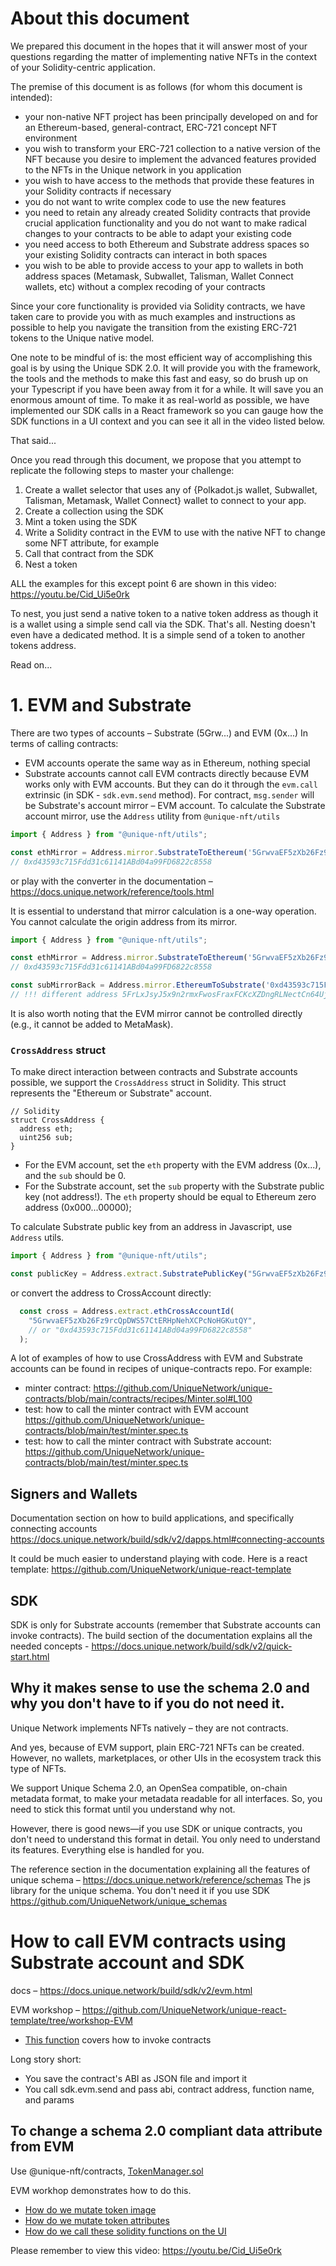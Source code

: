 # About this document

We prepared this document in the hopes that it will answer most of your questions regarding the matter of implementing native NFTs in the context of your Solidity-centric application. 

The premise of this document is as follows (for whom this document is intended): 

- your non-native NFT project has been principally developed on and for an Ethereum-based, general-contract, ERC-721 concept NFT environment
- you wish to transform your ERC-721 collection to a native version of the NFT because you desire to implement the advanced features provided to the NFTs in the Unique network in you application
- you wish to have access to the methods that provide these features in your Solidity contracts if necessary
- you do not want to write complex code to use the new features
- you need to retain any already created Solidity contracts that provide crucial application functionality and you do not want to make radical changes to your contracts to be able to adapt your existing code
- you need access to both Ethereum and Substrate address spaces so your existing Solidity contracts can interact in both spaces
- you wish to be able to provide access to your app to wallets in both address spaces (Metamask, Subwallet, Talisman, Wallet Connect wallets, etc) without a complex recoding of your contracts

Since your core functionality is provided via Solidity contracts, we have taken care to provide you with as much examples and instructions as possible to help you navigate the transition from the existing ERC-721 tokens to the Unique native model.

One note to be mindful of is: the most efficient way of accomplishing this goal is by using the Unique SDK 2.0. It will provide you with the framework, the tools and the methods to make this fast and easy, so do brush up on your Typescript if you have been away from it for a while. It will save you an enormous amount of time. To make it as real-world as possible, we have implemented our SDK calls in a React framework so you can gauge how the SDK functions in a UI context and you can see it all in the video listed below.

That said...

Once you read through this document, we propose that you attempt to replicate the following steps to master your challenge:

1. Create a wallet selector that uses any of {Polkadot.js wallet, Subwallet, Talisman, Metamask, Wallet Connect} wallet to connect to your app.
2. Create a collection using the SDK
3. Mint a token using the SDK
4. Write a Solidity contract in the EVM to use with the native NFT to change some NFT attribute, for example
5. Call that contract from the SDK
6. Nest a token

ALL the examples for this except point 6 are shown in this video: https://youtu.be/Cid_Ui5e0rk

To nest, you just send a native token to a native token address as though it is a wallet using a simple send call via the SDK. That's all. Nesting doesn't even have a dedicated method. It is a simple send of a token to another tokens address.

Read on...


# 1. EVM and Substrate

There are two types of accounts – Substrate (5Grw...) and EVM (0x...)
In terms of calling contracts:
- EVM accounts operate the same way as in Ethereum, nothing special
- Substrate accounts cannot call EVM contracts directly because EVM works only with EVM accounts. But they can do it through the `evm.call` extrinsic (in SDK - `sdk.evm.send` method). For contract, `msg.sender` will be Substrate's account mirror – EVM account. To calculate the Substrate account mirror, use the `Address` utility from `@unique-nft/utils`

```ts
import { Address } from "@unique-nft/utils";

const ethMirror = Address.mirror.SubstrateToEthereum('5GrwvaEF5zXb26Fz9rcQpDWS57CtERHpNehXCPcNoHGKutQY');
// 0xd43593c715Fdd31c61141ABd04a99FD6822c8558
```

or play with the converter in the documentation – https://docs.unique.network/reference/tools.html

It is essential to understand that mirror calculation is a one-way operation. You cannot calculate the origin address from its mirror.

```ts
import { Address } from "@unique-nft/utils";

const ethMirror = Address.mirror.SubstrateToEthereum('5GrwvaEF5zXb26Fz9rcQpDWS57CtERHpNehXCPcNoHGKutQY');
// 0xd43593c715Fdd31c61141ABd04a99FD6822c8558

const subMirrorBack = Address.mirror.EthereumToSubstrate('0xd43593c715Fdd31c61141ABd04a99FD6822c8558');
// !!! different address 5FrLxJsyJ5x9n2rmxFwosFraxFCKcXZDngRLNectCn64UjtZ != 5GrwvaEF5zXb26Fz9rcQpDWS57CtERHpNehXCPcNoHGKutQY
```

It is also worth noting that the EVM mirror cannot be controlled directly (e.g., it cannot be added to MetaMask).

### `CrossAddress` struct

To make direct interaction between contracts and Substrate accounts possible, we support the `CrossAddress` struct in Solidity. This struct represents the "Ethereum or Substrate" account. 

```Solidity
// Solidity
struct CrossAddress {
  address eth;
  uint256 sub;
}
```

*   For the EVM account, set the `eth` property with the EVM address (0x...), and the `sub` should be 0.
*   For the Substrate account, set the `sub` property with the Substrate public key (not address!). The `eth` property should be equal to Ethereum zero address (0x000...00000);

To calculate Substrate public key from an address in Javascript, use `Address` utils.

```ts
import { Address } from "@unique-nft/utils";

const publicKey = Address.extract.SubstratePublicKey("5GrwvaEF5zXb26Fz9rcQpDWS57CtERHpNehXCPcNoHGKutQY");
```

or convert the address to CrossAccount directly:

```ts
  const cross = Address.extract.ethCrossAccountId(
    "5GrwvaEF5zXb26Fz9rcQpDWS57CtERHpNehXCPcNoHGKutQY",
    // or "0xd43593c715Fdd31c61141ABd04a99FD6822c8558"
  );
```

A lot of examples of how to use CrossAddress with EVM and Substrate accounts can be found in recipes of unique-contracts repo. For example:
- minter contract: https://github.com/UniqueNetwork/unique-contracts/blob/main/contracts/recipes/Minter.sol#L100
- test: how to call the minter contract with EVM account https://github.com/UniqueNetwork/unique-contracts/blob/main/test/minter.spec.ts
- test: how to call the minter contract with Substrate account: https://github.com/UniqueNetwork/unique-contracts/blob/main/test/minter.spec.ts

## Signers and Wallets

Documentation section on how to build applications, and specifically connecting accounts
https://docs.unique.network/build/sdk/v2/dapps.html#connecting-accounts

It could be much easier to understand playing with code. Here is a react template: https://github.com/UniqueNetwork/unique-react-template

## SDK

SDK is only for Substrate accounts (remember that Substrate accounts can invoke contracts).
The build section of the documentation explains all the needed concepts - https://docs.unique.network/build/sdk/v2/quick-start.html

## Why it makes sense to use the schema 2.0 and why you don't have to if you do not need it.

Unique Network implements NFTs natively – they are not contracts.

And yes, because of EVM support, plain ERC-721 NFTs can be created. However, no wallets, marketplaces, or other UIs in the ecosystem track this type of NFTs.

We support Unique Schema 2.0, an OpenSea compatible, on-chain metadata format, to make your metadata readable for all interfaces. So, you need to stick this format until you understand why not.

However, there is good news—if you use SDK or unique contracts, you don't need to understand this format in detail. You only need to understand its features. Everything else is handled for you.

The reference section in the documentation explaining all the features of unique schema – https://docs.unique.network/reference/schemas
The js library for the unique schema. You don't need it if you use SDK https://github.com/UniqueNetwork/unique_schemas 

# How to call EVM contracts using Substrate account and SDK

docs – https://docs.unique.network/build/sdk/v2/evm.html

EVM workshop – https://github.com/UniqueNetwork/unique-react-template/tree/workshop-EVM
- [This function](https://github.com/UniqueNetwork/unique-react-template/blob/ab923457ece54f6ac6d1f2f47fc08ea52363dad1/src/pages/BreedingPage.tsx#L58-L107) covers how to invoke contracts 

Long story short:

- You save the contract's ABI as JSON file and import it
- You call sdk.evm.send and pass abi, contract address, function name, and params

## To change a schema 2.0 compliant data attribute from EVM

Use @unique-nft/contracts, [TokenManager.sol](https://github.com/UniqueNetwork/unique-contracts?tab=readme-ov-file#tokenmanagersol)

EVM workhop demonstrates how to do this.

- [How do we mutate token image](https://github.com/UniqueNetwork/unique-react-template/blob/ab923457ece54f6ac6d1f2f47fc08ea52363dad1/contracts/contracts/BreedingGame.sol#L111-L119) 
- [How do we mutate token attributes](https://github.com/UniqueNetwork/unique-react-template/blob/ab923457ece54f6ac6d1f2f47fc08ea52363dad1/contracts/contracts/BreedingGame.sol#L197-L202)
- [How do we call these solidity functions on the UI](https://github.com/UniqueNetwork/unique-react-template/blob/ab923457ece54f6ac6d1f2f47fc08ea52363dad1/src/pages/BreedingPage.tsx#L138-L173)


Please remember to view this video:  https://youtu.be/Cid_Ui5e0rk
